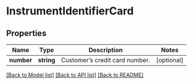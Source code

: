 # InstrumentIdentifierCard

## Properties
Name | Type | Description | Notes
------------ | ------------- | ------------- | -------------
**number** | **string** | Customer’s credit card number. | [optional] 

[[Back to Model list]](../README.md#documentation-for-models) [[Back to API list]](../README.md#documentation-for-api-endpoints) [[Back to README]](../README.md)


